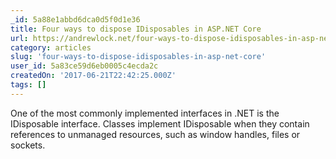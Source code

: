 ```yaml
---
_id: 5a88e1abbd6dca0d5f0d1e36
title: Four ways to dispose IDisposables in ASP.NET Core
url: https://andrewlock.net/four-ways-to-dispose-idisposables-in-asp-net-core/
category: articles
slug: 'four-ways-to-dispose-idisposables-in-asp-net-core'
user_id: 5a83ce59d6eb0005c4ecda2c
createdOn: '2017-06-21T22:42:25.000Z'
tags: []
---
```


One of the most commonly implemented interfaces in .NET is the IDisposable interface. Classes implement IDisposable when they contain references to unmanaged resources, such as window handles, files or sockets. 

